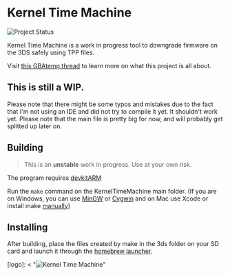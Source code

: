 # Kernel Time Machine
![Project Status](https://img.shields.io/badge/status-in%20progress-yellow.svg)

Kernel Time Machine is a work in progress tool to downgrade firmware on the 3DS safely using TPP files.

Visit [this GBAtemp thread](https://gbatemp.net/threads/clarification-thread-what-is-going-on.407074/) to learn more on what this project is all about.

## This is still a WIP.
Please note that there might be some typos and mistakes due to the fact that I'm not using an IDE and did not try to compile it yet. It shouldn't work yet. Please note that the main file is pretty big for now, and will probably get splitted up later on.

## Building
> This is an **unstable** work in progress.  Use at your own risk.

The program requires [devkitARM](http://devkitpro.org/)

Run the `make` command on the KernelTimeMachine main folder. (If you are on Windows, you can use [MinGW](http://www.mingw.org/) or [Cygwin](www.cygwin.com) and on Mac use Xcode or install make [manually](http://stackoverflow.com/questions/2556444/install-make-command-without-already-having-make-mac-os-10-5))

## Installing
After building, place the files created by make in the 3ds folder on your SD card and launch it through the [homebrew launcher](http://smealum.github.io/3ds/).

[logo]: < "![Kernel Time Machine](test.png)"
